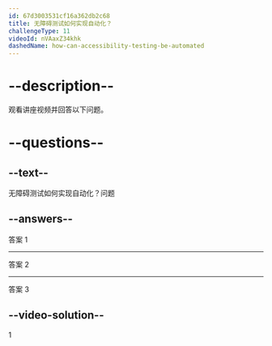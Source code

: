 ```yaml
---
id: 67d3003531cf16a362db2c68
title: 无障碍测试如何实现自动化？
challengeType: 11
videoId: nVAaxZ34khk
dashedName: how-can-accessibility-testing-be-automated
---
```


# --description--

观看讲座视频并回答以下问题。

# --questions--

## --text--

无障碍测试如何实现自动化？问题

## --answers--

答案 1

---

答案 2

---

答案 3

## --video-solution--

1

